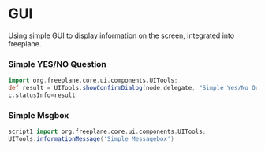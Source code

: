 # GUI
Using simple GUI to display information on the screen, integrated into freeplane.

### Simple YES/NO Question

```groovy
import org.freeplane.core.ui.components.UITools;
def result = UITools.showConfirmDialog(node.delegate, "Simple Yes/No Question", "window title",0)
c.statusInfo=result
```

### Simple Msgbox
```groovy
script1	import org.freeplane.core.ui.components.UITools;
UITools.informationMessage('Simple Messagebox')

```
